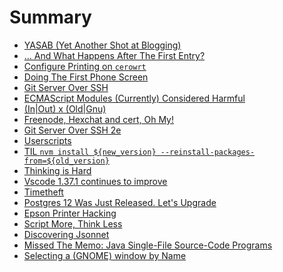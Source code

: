 # Summary

<!-- this could be generated -->
<!-- - [eman: Anatomy of a Hack](./eman.md) -->
<!-- - [Hiring Economics](./hiring-economics.md) -->


- [YASAB (Yet Another Shot at Blogging)](./yet-another-shot-at-blogging.md)
- [... And What Happens After The First Entry?](./and-what-happens-after-the-first-entry.md)
- [Configure Printing on `cerowrt`](./configure-printing-on-cerowrt.md)
- [Doing The First Phone Screen](./doing-the-first-phone-screen.md)
- [Git Server Over SSH](./git-server-over-ssh.md)
- [ECMAScript Modules (Currently) Considered Harmful](./es-modules-considered-harmful.md)
- [(In|Out) x (Old|Gnu)](./in-out-old-gnu.md)
- [Freenode, Hexchat and cert, Oh My!](./freenode-hexchat-and-cert.md)
- [Git Server Over SSH 2e](./git-server-over-ssh-2e.md)
- [Userscripts](./userscripts.md)
- [TIL `nvm install ${new_version} --reinstall-packages-from=${old_version}`](./TIL-npm-reinstall-packages-from.md)
- [Thinking is Hard](./thinking-is-hard.md)
- [Vscode 1.37.1 continues to improve](./vscode-continues-to-improve.md)
- [Timetheft](./timetheft.md)
- [Postgres 12 Was Just Released. Let's Upgrade](./upgrade-postgres-to-12.md)
- [Epson Printer Hacking](./epson-printer-hacking.md)
- [Script More, Think Less](./script-more,-think-less.md)
- [Discovering Jsonnet](./discovering-jsonnet.md)
- [Missed The Memo: Java Single-File Source-Code Programs](./missed-the-memo:-java-single-file-source-code-programs.md)
- [Selecting a (GNOME) window by Name](./selecting-a-(gnome)-window-by-name.md)
